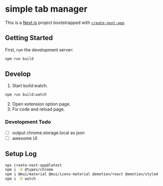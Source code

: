 # simple tab manager

This is a [Next.js](https://nextjs.org/) project bootstrapped with [`create-next-app`](https://github.com/vercel/next.js/tree/canary/packages/create-next-app).

## Getting Started

First, run the development server:

```bash
npm run build
```

## Develop

1. Start build:watch.

```bash
npm run build:watch
```

2. Open extension option page.
3. Fix code and reload page.

### Development Todo
- [ ] output chrome.storage.local as json
- [ ] awesome UI

## Setup Log

```bash
npx create-next-app@latest
npm i -D @types/chrome
npm i @mui/material @mui/icons-material @emotion/react @emotion/styled
npm i -D watch
```
